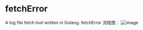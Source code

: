 fetchError
==========

A log file fetch tool written in Golang.
fetchError 流程图：
![image](https://github.com/EPICPaaS/fetchError/edit/master/fetchError.png)